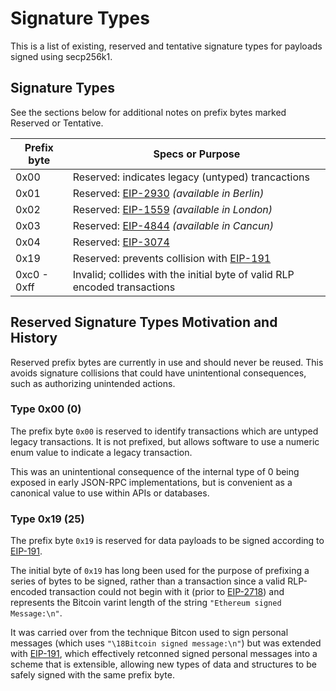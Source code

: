 Signature Types
===============

This is a list of existing, reserved and tentative signature types
for payloads signed using secp256k1.

Signature Types
---------------

See the sections below for additional notes on prefix bytes marked
Reserved or Tentative.

| Prefix byte | Specs or Purpose |
|-------------|------------------|
| 0x00  | Reserved: indicates legacy (untyped) trancactions |
| 0x01  | Reserved: [EIP-2930](https://eips.ethereum.org/EIPS/eip-2930) *(available in Berlin)* |
| 0x02  | Reserved: [EIP-1559](https://eips.ethereum.org/EIPS/eip-1559) *(available in London)* |
| 0x03  | Reserved: [EIP-4844](https://eips.ethereum.org/EIPS/eip-4844) *(available in Cancun)* |
| 0x04  | Reserved: [EIP-3074](https://eips.ethereum.org/EIPS/eip-3074) |
| 0x19  | Reserved: prevents collision with [EIP-191](https://eips.ethereum.org/EIPS/eip-191) |
| 0xc0 - 0xff  | Invalid; collides with the initial byte of valid RLP encoded transactions |


Reserved Signature Types Motivation and History
-----------------------------------------------

Reserved prefix bytes are currently in use and should never be reused. This
avoids signature collisions that could have unintentional consequences, such as
authorizing unintended actions.

### Type 0x00 (0)

The prefix byte `0x00` is reserved to identify transactions which are untyped legacy
transactions. It is not prefixed, but allows software to use a numeric enum
value to indicate a legacy transaction.

This was an unintentional consequence of the internal type of 0 being exposed
in early JSON-RPC implementations, but is convenient as a canonical value to
use within APIs or databases.

### Type 0x19 (25)

The prefix byte `0x19` is reserved for data payloads to be signed according to
[EIP-191](https://eips.ethereum.org/EIPS/eip-191).

The initial byte of `0x19` has long been used for the purpose of
prefixing a series of bytes to be signed, rather than a transaction
since a valid RLP-encoded transaction could not begin with it (prior to 
[EIP-2718](https://eips.ethereum.org/EIPS/eip-2718)) and represents the
Bitcoin varint length of the string `"Ethereum signed Message:\n"`.

It was carried over from the technique Bitcon used to sign personal messages
(which uses `"\18Bitcoin signed message:\n"`) but was extended with
[EIP-191](https://eips.ethereum.org/EIPS/eip-191), which effectively
retconned signed personal messages into a scheme that is extensible,
allowing new types of data and structures to be safely signed with
the same prefix byte.
